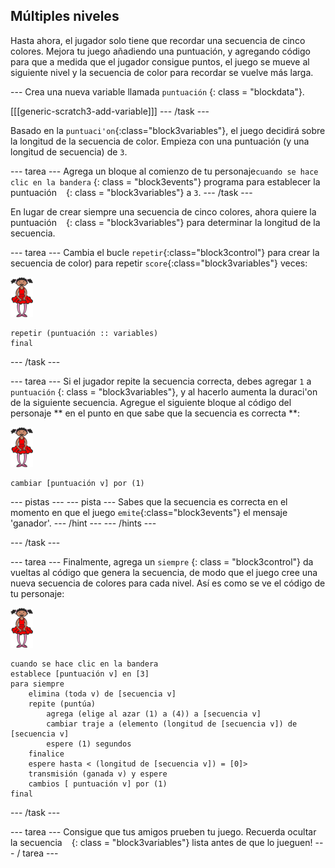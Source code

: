 ## Múltiples niveles

Hasta ahora, el jugador solo tiene que recordar una secuencia de cinco colores. Mejora tu juego añadiendo una puntuación, y agregando código para que a medida que el jugador consigue puntos, el juego se mueve al siguiente nivel y la secuencia de color para recordar se vuelve más larga.

\--- Crea una nueva variable llamada ` puntuación ` {: class = "blockdata"}.

[[[generic-scratch3-add-variable]]] \--- /task \---

Basado en la `puntuaci'on`{:class="block3variables"}, el juego decidirá sobre la longitud de la secuencia de color. Empieza con una puntuación (y una longitud de secuencia) de `3`.

\--- tarea \--- Agrega un bloque al comienzo de tu personaje` cuando se hace clic en la bandera ` {: class = "block3events"} programa para establecer la puntuación ` ` {: class = "block3variables"} a ` 3 `. \--- /task \---

En lugar de crear siempre una secuencia de cinco colores, ahora quiere la puntuación ` ` {: class = "block3variables"} para determinar la longitud de la secuencia.

\--- tarea \--- Cambia el bucle `repetir`{:class="block3control"} para crear la secuencia de color) para repetir `score`{:class="block3variables"} veces:

![sprite](images/ballerina.png)

```blocks3
repetir (puntuación :: variables)
final
```

\--- /task \---

\--- tarea \--- Si el jugador repite la secuencia correcta, debes agregar ` 1 ` a ` puntuación ` {: class = "block3variables"}, y al hacerlo aumenta la duraci'on de la siguiente secuencia. Agregue el siguiente bloque al código del personaje ** en el punto en que sabe que la secuencia es correcta **:

![sprite](images/ballerina.png)

```blocks3
cambiar [puntuación v] por (1)
```

\--- pistas \--- \--- pista \--- Sabes que la secuencia es correcta en el momento en que el juego `emite`{:class="block3events"} el mensaje 'ganador'. \--- /hint \--- \--- /hints \---

\--- /task \---

\--- tarea \--- Finalmente, agrega un ` siempre ` {: class = "block3control"} da vueltas al código que genera la secuencia, de modo que el juego cree una nueva secuencia de colores para cada nivel. Así es como se ve el código de tu personaje:

![bailarina](images/ballerina.png)

```blocks3
cuando se hace clic en la bandera
establece [puntuación v] en [3]
para siempre
    elimina (toda v) de [secuencia v]
    repite (puntúa)
        agrega (elige al azar (1) a (4)) a [secuencia v]
        cambiar traje a (elemento (longitud de [secuencia v]) de [secuencia v]
        espere (1) segundos
    finalice
    espere hasta < (longitud de [secuencia v]) = [0]>
    transmisión (ganada v) y espere
    cambios [ puntuación v] por (1)
final
```

\--- /task \---

\--- tarea \--- Consigue que tus amigos prueben tu juego. Recuerda ocultar la secuencia ` ` {: class = "block3variables"} lista antes de que lo jueguen! \--- / tarea \---